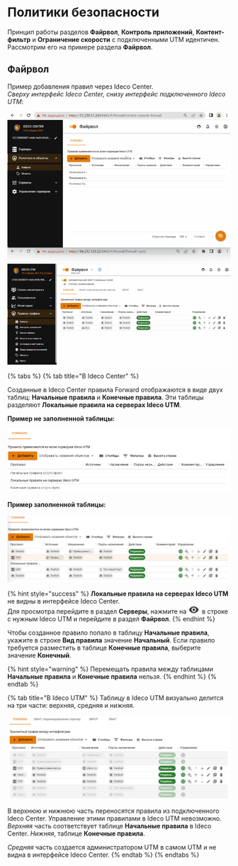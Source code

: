 # Политики безопасности

Принцип работы разделов **Файрвол**, **Контроль приложений**, **Контент-фильтр** и **Ограничение скорости** с подключенными UTM идентичен. Рассмотрим его на примере раздела **Файрвол**.

## Файрвол

Пример добавления правил через Ideco Center. \
*Сверху интерфейс Ideco Center, снизу интерфейс подключенного Ideco UTM*:

![](../../../.gitbook/assets/policies-and-objects.gif)

{% tabs %}
{% tab title="В Ideco Center" %}

Созданные в Ideco Center правила Forward отображаются в виде двух таблиц: **Начальные правила** и **Конечные правила**. Эти таблицы разделяют **Локальные правила на серверах Ideco UTM**.

**Пример не заполненной таблицы:**

![](../../../.gitbook/assets/policies-and-objects2.png)

**Пример заполненной таблицы:**

![](../../../.gitbook/assets/policies-and-objects1.png)

{% hint style="success" %}
**Локальные правила на серверах Ideco UTM** не видны в интерфейсе Ideco Center. \
Для просмотра перейдите в раздел **Серверы**, нажмите на ![](../../../.gitbook/assets/eye-icon.png) в строке с нужным Ideco UTM и перейдите в раздел **Файрвол**.
{% endhint %}

Чтобы созданное правило попало в таблицу **Начальные правила**, укажите в строке **Вид правила** значение **Начальный**. Если правило требуется разместить в таблице **Конечные правила**, выберите значение **Конечный**.

{% hint style="warning" %}
Перемещать правила между таблицами **Начальные правила** и **Конечные правила** нельзя. 
{% endhint %}
{% endtab %}

{% tab title="В Ideco UTM" %}
Таблицу в Ideco UTM визуально делится на три части: верхняя, средняя и нижняя.

![](../../../.gitbook/assets/policies-and-objects.png)

В верхнюю и нижнюю часть переносятся правила из подключенного Ideco Center. Управление этими правилами в Ideco UTM невозможно. *Верхняя* часть соответствует таблице **Начальные правила** в Ideco Center. *Нижняя*, таблице **Конечные правила**.

*Средняя* часть создается администратором UTM в самом UTM и не видна в интерфейсе Ideco Center.
{% endtab %}
{% endtabs %}
